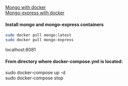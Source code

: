 [Mongo with docker](https://blog.tericcabrel.com/using-docker-and-docker-compose-with-nodejs-and-mongodb/)  
[Mongo-express with docker](https://devops.tutorials24x7.com/blog/containerize-mongodb-and-mongo-express-using-docker-containers)  

#### Install mongo and mongo-express containers
```bash
sudo docker pull mongo:latest  
sudo docker pull mongo-express  
```
localhost:8081  
#### From directory where docker-compose.yml is located:
sudo docker-compose up -d  
sudo docker-compose stop  